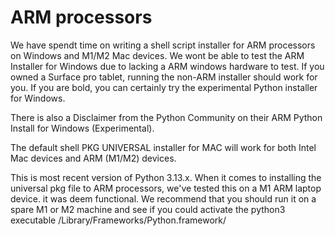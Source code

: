 # ARM processors

We have spendt time on writing a shell script installer for ARM processors on Windows and
M1/M2 Mac devices. We wont be able to test the ARM Installer for Windows due to lacking
a ARM windows hardware to test. If you owned a Surface pro tablet, running the non-ARM 
installer should work for you. If you are bold, you can certainly try the experimental 
Python installer for Windows. 

There is also a Disclaimer from the Python Community on their ARM Python Install for Windows (Experimental).  

The default shell PKG UNIVERSAL installer for MAC will work for both Intel Mac devices and ARM (M1/M2) devices.  

This is most recent version of Python 3.13.x. When it comes to installing the universal pkg file to ARM
processors, we've tested this on a M1 ARM laptop device. it was deem functional. 
We recommend that you should run it on a spare M1 or M2 machine and see if you could activate the python3
executable /Library/Frameworks/Python.framework/
